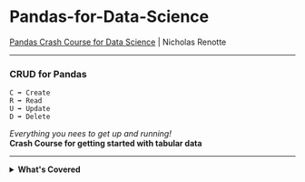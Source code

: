 # Pandas-for-Data-Science
[Pandas Crash Course for Data Science](https://www.youtube.com/watch?v=tRKeLrwfUgU) | Nicholas Renotte

---

<h3>CRUD for Pandas</h3>

`C ➡ Create` <br>
`R ➡ Read`  <br>
`U ➡ Update`  <br>
`D ➡ Delete`  <br>

<i>Everything you nees to get up and running!</i> <br>
<b>Crash Course for getting started with tabular data</b> <br>

---


<details><summary><b>What's Covered</b></summary>

- CREATE <br>
   1.1. Create from a CSV <br>
   1.2. Create from a dictionary<br>
   
- READ <br>   
   2.2. Show Colummns and data type <br>
   2.3. Summary Statistics<br>
   2.4. Filtering Columns
   2.5. Filtering in rows
   2.6 Indexing with Iloc
   2.7 Indexing with loc
   
- UPDATE <br>
   3.1. Dropping Rows <br>
   3.2. Dropping Columns <br>
   3.3. Creating Calculated Columns <br>
   3.4. Updating an Entire Column <br>
   3.5. Updating a Single Value <br>
   3.6. Condition based updating using apply <br>
   
 - DELETE <br> 
   4.1. Output to csv <br>
   4.2. Output to json<br>
   4.3. Output to html<br>
   4.4. Delete a dataframe<br>



</details>
